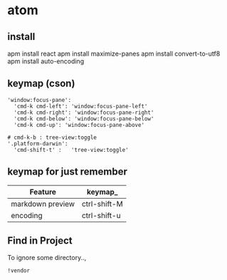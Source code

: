 # atom
## install
apm install react
apm install maximize-panes
apm install convert-to-utf8
apm install auto-encoding

## keymap (cson)
```
'window:focus-pane':
  'cmd-k cmd-left': 'window:focus-pane-left'
  'cmd-k cmd-right': 'window:focus-pane-right'
  'cmd-k cmd-below': 'window:focus-pane-below'
  'cmd-k cmd-up': 'window:focus-pane-above'

# cmd-k-b : tree-view:toggle
'.platform-darwin':
  'cmd-shift-t' :	'tree-view:toggle'
```

## keymap for just remember

 Feature | keymap_
-- | --
markdown preview | ctrl-shift-M
encoding | ctrl-shift-u

## Find in Project
To ignore some directory..,
```
!vendor
```
